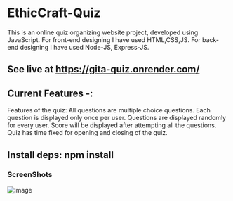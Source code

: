 # EthicCraft-Quiz

This is an online quiz organizing website project, developed using JavaScript.
For front-end designing I have used HTML,CSS,JS.
For back-end designing I have used Node-JS, Express-JS.

## See live at https://gita-quiz.onrender.com/


## Current Features -: 

Features of the quiz:
All questions are multiple choice questions.
Each question is displayed only once per user.
Questions are displayed randomly for every user.
Score will be displayed after attempting all the questions.
Quiz has time fixed for opening and closing of the quiz.
 
## Install deps: npm install

### ScreenShots

![image](https://github.com/Priyanshu2743/EthicCraft-Quiz/assets/124867297/8d15a535-c10d-4de3-a0c6-1a4ca00c8130)

